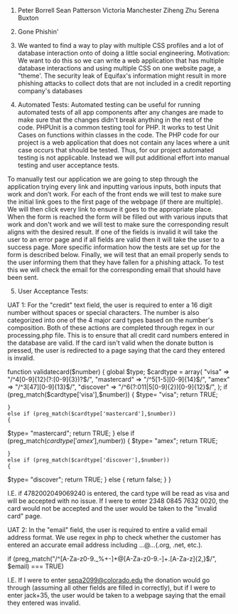 1. Peter Borrell 
	Sean Patterson 
	Victoria Manchester 
	Ziheng Zhu 
	Serena Buxton
2.  Gone Phishin'

3. We wanted to find a way to play with multiple CSS profiles and a lot of database interaction onto of doing a little social engineering. Motivation: We want to do this so we can write a web application that has multiple database interactions and using multiple CSS on one website page, a "theme'. The security leak of Equifax's information might result in more phishing attacks to collect dots that are not included in a credit reporting company's databases

4.  Automated Tests: 
Automated testing can be useful for running automated tests of all app components after any changes are made to make sure that the changes didn't break anything in the rest of the code. PHPUnit is a common testing tool for PHP. It works to test Unit Cases on functions within classes in the code. The PHP code for our project is a web application that does not contain any laces where a unit case occurs that should be tested. Thus, for our project automated testing is not applicable. Instead we will put additional effort into manual testing and user acceptance tests. 

To manually test our application we are going to step through the application trying every link and inputting various inputs, both inputs that work and don’t work. For each of the front ends we will test to make sure the initial link goes to the first page of the webpage (if there are multiple). We will then click every link to ensure it goes to the appropriate place. When the form is reached the form will be filled out with various inputs that work and don't work and we will test to make sure the corresponding result aligns with the desired result. If one of the fields is invalid it will take the user to an error page and if all fields are valid then it will take the user to a success page. More specific information how the tests are set up for the form is described below. Finally, we will test that an email properly sends to the user informing them that they have fallen for a phishing attack. To test this we will check the email for the corresponding email that should have been sent.
 

5.  User Acceptance Tests:

UAT 1:
For the "credit" text field, the user is required to enter a 16 digit number without spaces or special characters. The number is also categorized into one of the 4 major card types based on the number's composition. Both of these actions are completed through regex in our processing.php file. This is to ensure that all credit card numbers entered in the database are valid. If the card isn't valid when the donate button is pressed, the user is redirected to a page saying that the card they entered is invalid.

function validatecard($number)
 {
    global $type;
    $cardtype = array(
        "visa"       => "/^4[0-9]{12}(?:[0-9]{3})?$/",
        "mastercard" => "/^5[1-5][0-9]{14}$/",
        "amex"       => "/^3[47][0-9]{13}$/",
        "discover"   => "/^6(?:011|5[0-9]{2})[0-9]{12}$/",
    );
    if (preg_match($cardtype['visa'],$number))
    {
  $type= "visa";
        return TRUE;
  
    }
    else if (preg_match($cardtype['mastercard'],$number))
    {
  $type= "mastercard";
        return TRUE;
    }
    else if (preg_match($cardtype['amex'],$number))
    {
  $type= "amex";
        return TRUE;
  
    }
    else if (preg_match($cardtype['discover'],$number))
    {
  $type= "discover";
        return TRUE;
    }
    else
    {
        return false;
    } 
 }

I.E. if 4782002049069240 is entered, the card type will be read as visa and will be accepted with no issue. If I were to enter 2348 0845 7632 0020, the card would not be accepted and the user would be taken to the "invalid card" page.


UAT 2: 
In the "email" field, the user is required to entire a valid email address format. We use regex in php to check whether the customer has entered an accurate email address including ...@...(.org, .net, etc.). 

if (preg_match("/^[A-Za-z0-9._%+-]+@[A-Za-z0-9.-]+\.[A-Za-z]{2,}$/", $email) === TRUE)

I.E. If I were to enter sepa2099@colorado.edu the donation would go through (assuming all other fields are filled in correctly), but if I were to enter jack+35, the user would be taken to a webpage saying that the email they entered was invalid.
